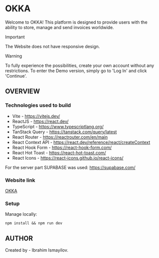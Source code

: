 # OKKA

Welcome to OKKA! This platform is designed to provide users with the ability to store, manage and send invoices worldwide.

> [!IMPORTANT]
> The Website does not have responsive design.

> [!WARNING]
> To fully experience the possibilities, create your own account without any restrictions.
> To enter the Demo version, simply go to 'Log In' and click 'Continue'.

## OVERVIEW

### Technologies used to build

- Vite - https://vitejs.dev/
- ReactJS - https://react.dev/
- TypeScript - https://www.typescriptlang.org/
- TanStack Query - https://tanstack.com/query/latest
- React Router - https://reactrouter.com/en/main
- React Context API - https://react.dev/reference/react/createContext
- React Hook Form - https://react-hook-form.com/
- React Hot Toast - https://react-hot-toast.com/
- React Icons - https://react-icons.github.io/react-icons/

For the server part SUPABASE was used: https://supabase.com/

### Website link

[OKKA](https://okka.vercel.app/)

### Setup

Manage locally:

```
npm install && npm run dev
```

## AUTHOR

Created by - Ibrahim Ismayilov.
